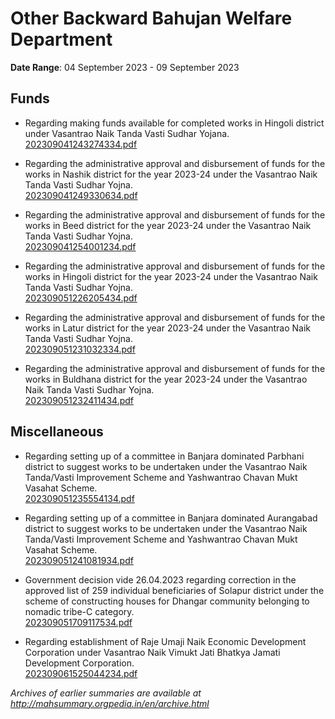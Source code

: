# Other Backward Bahujan Welfare Department

**Date Range**: 04 September 2023 - 09 September 2023


## Funds
- Regarding making funds available for completed works in Hingoli district under Vasantrao Naik Tanda Vasti Sudhar Yojana.\
  [202309041243274334.pdf](https://gr.maharashtra.gov.in/Site/Upload/Government%20Resolutions/English/202309041243274334.pdf)

- Regarding the administrative approval and disbursement of funds for the works in Nashik district for the year 2023-24 under the Vasantrao Naik Tanda Vasti Sudhar Yojna.\
  [202309041249330634.pdf](https://gr.maharashtra.gov.in/Site/Upload/Government%20Resolutions/English/202309041249330634.pdf)

- Regarding the administrative approval and disbursement of funds for the works in Beed district for the year 2023-24 under the Vasantrao Naik Tanda Vasti Sudhar Yojna.\
  [202309041254001234.pdf](https://gr.maharashtra.gov.in/Site/Upload/Government%20Resolutions/English/202309041254001234.pdf)

- Regarding the administrative approval and disbursement of funds for the works in Hingoli district for the year 2023-24 under the Vasantrao Naik Tanda Vasti Sudhar Yojna.\
  [202309051226205434.pdf](https://gr.maharashtra.gov.in/Site/Upload/Government%20Resolutions/English/202309051226205434.pdf)

- Regarding the administrative approval and disbursement of funds for the works in Latur district for the year 2023-24 under the Vasantrao Naik Tanda Vasti Sudhar Yojna.\
  [202309051231032334.pdf](https://gr.maharashtra.gov.in/Site/Upload/Government%20Resolutions/English/202309051231032334.pdf)

- Regarding the administrative approval and disbursement of funds for the works in Buldhana district for the year 2023-24 under the Vasantrao Naik Tanda Vasti Sudhar Yojna.\
  [202309051232411434.pdf](https://gr.maharashtra.gov.in/Site/Upload/Government%20Resolutions/English/202309051232411434.pdf)

## Miscellaneous
- Regarding setting up of a committee in Banjara dominated Parbhani district to suggest works to be undertaken under the Vasantrao Naik Tanda/Vasti Improvement Scheme and Yashwantrao Chavan Mukt Vasahat Scheme.\
  [202309051235554134.pdf](https://gr.maharashtra.gov.in/Site/Upload/Government%20Resolutions/English/202309051235554134.pdf)

- Regarding setting up of a committee in Banjara dominated Aurangabad district to suggest works to be undertaken under the Vasantrao Naik Tanda/Vasti Improvement Scheme and Yashwantrao Chavan Mukt Vasahat Scheme.\
  [202309051241081934.pdf](https://gr.maharashtra.gov.in/Site/Upload/Government%20Resolutions/English/202309051241081934.pdf)

- Government decision vide 26.04.2023 regarding correction in the approved list of 259 individual beneficiaries of Solapur district under the scheme of constructing houses for Dhangar community belonging to nomadic tribe-C category.\
  [202309051709117534.pdf](https://gr.maharashtra.gov.in/Site/Upload/Government%20Resolutions/English/202309051709117534.pdf)

- Regarding establishment of Raje Umaji Naik Economic Development Corporation under Vasantrao Naik Vimukt Jati Bhatkya Jamati Development Corporation.\
  [202309061525044234.pdf](https://gr.maharashtra.gov.in/Site/Upload/Government%20Resolutions/English/202309061525044234.pdf)


*Archives of earlier summaries are available at http://mahsummary.orgpedia.in/en/archive.html*